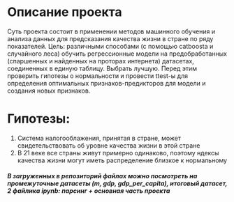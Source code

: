 # Описание проекта
Суть проекта состоит в применении методов машинного обучения и анализа данных для предсказания качества жизни в стране по ряду показателей.
Цель: различными способами (с помощью catboosta и случайного леса) обучить регрессионные модели на предобработанных (спаршенных и найденных на проторах интернета) датасетах, соединенных в единую таблицу. Выбрать лучшую. 
Перед этим проверить гипотезы о нормальности и провести ttest-ы для определения оптимальных признаков-предикторов для модели и создания новых признаков.
# Гипотезы:
1) Система налогооблажения, принятая в стране, может свидетельствовать об уровне качества жизни в этой стране
2) В 21 веке все страны живут примерно одинаково, поэтому ндексы качества жизни могут иметь распределение близкое к нормальному
##### В загруженных в репозиторий файлах можно посмотреть на промежуточные датасеты (m, gdp, gdp_per_capita), итоговый датасет, 2 файлика ipynb: парсинг + основная часть проекта

